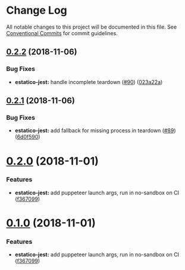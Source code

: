 # Change Log

All notable changes to this project will be documented in this file.
See [Conventional Commits](https://conventionalcommits.org) for commit guidelines.

## [0.2.2](https://github.com/unic/estatico-nou/tree/master/packages/estatico-jest/compare/@unic/estatico-jest@0.2.1...@unic/estatico-jest@0.2.2) (2018-11-06)


### Bug Fixes

* **estatico-jest:** handle incomplete teardown ([#90](https://github.com/unic/estatico-nou/tree/master/packages/estatico-jest/issues/90)) ([023a22a](https://github.com/unic/estatico-nou/tree/master/packages/estatico-jest/commit/023a22a))





## [0.2.1](https://github.com/unic/estatico-nou/tree/master/packages/estatico-jest/compare/@unic/estatico-jest@0.2.0...@unic/estatico-jest@0.2.1) (2018-11-06)


### Bug Fixes

* **estatico-jest:** add fallback for missing process in teardown ([#89](https://github.com/unic/estatico-nou/tree/master/packages/estatico-jest/issues/89)) ([6d0f590](https://github.com/unic/estatico-nou/tree/master/packages/estatico-jest/commit/6d0f590))





# [0.2.0](https://github.com/unic/estatico-nou/tree/master/packages/estatico-jest/compare/@unic/estatico-jest@0.0.2...@unic/estatico-jest@0.2.0) (2018-11-01)


### Features

* **estatico-jest:** add puppeteer launch args, run in no-sandbox on CI ([f367099](https://github.com/unic/estatico-nou/tree/master/packages/estatico-jest/commit/f367099))





# [0.1.0](https://github.com/unic/estatico-nou/tree/master/packages/estatico-jest/compare/@unic/estatico-jest@0.0.2...@unic/estatico-jest@0.1.0) (2018-11-01)


### Features

* **estatico-jest:** add puppeteer launch args, run in no-sandbox on CI ([f367099](https://github.com/unic/estatico-nou/tree/master/packages/estatico-jest/commit/f367099))
